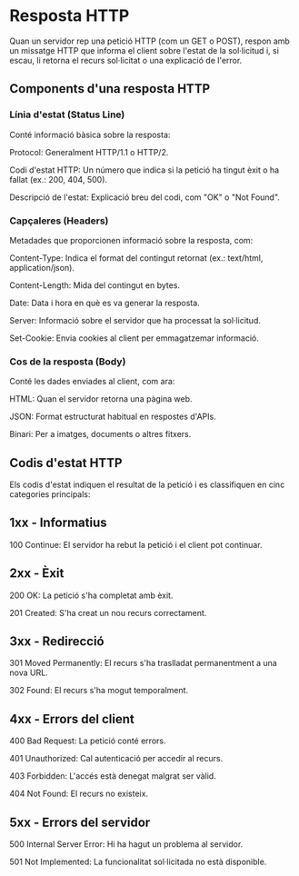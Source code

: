 # Resposta HTTP

Quan un servidor rep una petició HTTP (com un GET o POST), respon amb un missatge HTTP que informa el client sobre l'estat de la sol·licitud i, si escau, li retorna el recurs sol·licitat o una explicació de l'error.

## Components d'una resposta HTTP

### Línia d'estat (Status Line)

Conté informació bàsica sobre la resposta:

Protocol: Generalment HTTP/1.1 o HTTP/2.

Codi d'estat HTTP: Un número que indica si la petició ha tingut èxit o ha fallat (ex.: 200, 404, 500).

Descripció de l'estat: Explicació breu del codi, com "OK" o "Not Found".

### Capçaleres (Headers)

Metadades que proporcionen informació sobre la resposta, com:

Content-Type: Indica el format del contingut retornat (ex.: text/html, application/json).

Content-Length: Mida del contingut en bytes.

Date: Data i hora en què es va generar la resposta.

Server: Informació sobre el servidor que ha processat la sol·licitud.

Set-Cookie: Envia cookies al client per emmagatzemar informació.

### Cos de la resposta (Body)

Conté les dades enviades al client, com ara:

HTML: Quan el servidor retorna una pàgina web.

JSON: Format estructurat habitual en respostes d'APIs.

Binari: Per a imatges, documents o altres fitxers.

## Codis d'estat HTTP

Els codis d'estat indiquen el resultat de la petició i es classifiquen en cinc categories principals:

## 1xx - Informatius

100 Continue: El servidor ha rebut la petició i el client pot continuar.

## 2xx - Èxit

200 OK: La petició s'ha completat amb èxit.

201 Created: S'ha creat un nou recurs correctament.

## 3xx - Redirecció

301 Moved Permanently: El recurs s'ha traslladat permanentment a una nova URL.

302 Found: El recurs s'ha mogut temporalment.

## 4xx - Errors del client

400 Bad Request: La petició conté errors.

401 Unauthorized: Cal autenticació per accedir al recurs.

403 Forbidden: L'accés està denegat malgrat ser vàlid.

404 Not Found: El recurs no existeix.

## 5xx - Errors del servidor

500 Internal Server Error: Hi ha hagut un problema al servidor.

501 Not Implemented: La funcionalitat sol·licitada no està disponible.











